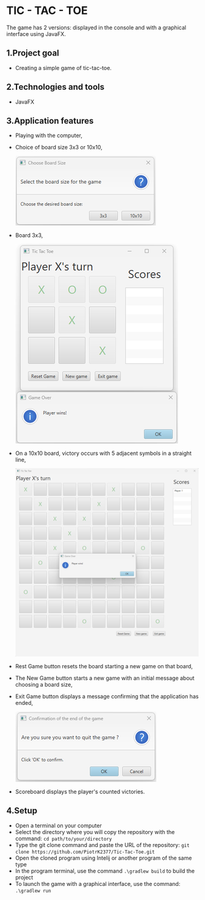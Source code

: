 # TIC - TAC - TOE
The game has 2 versions: displayed in the console and with a graphical interface using JavaFX.

## 1.Project goal
 - Creating a simple game of tic-tac-toe.

## 2.Technologies and tools
 - JavaFX

## 3.Application features
 - Playing with the computer,
 - Choice of board size 3x3 or 10x10,
   
   ![BoardsChoose](./src/main/resources/templates/pictures/Start%20Game%201.png)
 - Board 3x3,
   
   ![Board3x3](./src/main/resources/templates/pictures/Board%20%203x3%20Win.png)
 - On a 10x10 board, victory occurs with 5 adjacent symbols in a straight line,
   
   ![Board10x10](./src/main/resources/templates/pictures/Board%2010x10%20Win.png)
 - Rest Game button resets the board starting a new game on that board,
 - The New Game button starts a new game with an initial message about choosing a board size,
 - Exit Game button displays a message confirming that the application has ended,
   
   ![End Game](./src/main/resources/templates/pictures/End%20game%20chosse.png)
 - Scoreboard displays the player's counted victories.

## 4.Setup
 - Open a terminal on your computer
 - Select the directory where you will copy the repository with the command: `cd path/to/your/directory`
 - Type the git clone command and paste the URL of the repository: `git clone https://github.com/PiotrK2377/Tic-Tac-Toe.git`
 - Open the cloned program using Intelij or another program of the same type
 - In the program terminal, use the command `.\gradlew build` to build the project
 - To launch the game with a graphical interface, use the command: `.\gradlew run`

